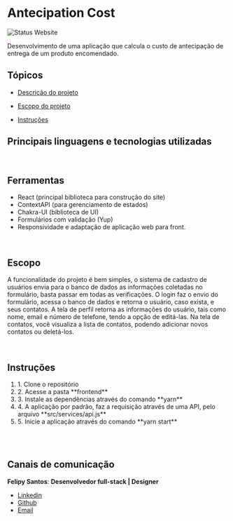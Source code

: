 # Antecipation Cost
![Status Website](https://img.shields.io/website?down_message=red&style=for-the-badge&up_color=green&up_message=online&url=https%3A%2F%2Fspace-flight-news-delta.vercel.app%2F)

Desenvolvimento de uma aplicação que calcula o custo de antecipação de entrega de um produto encomendado.


## Tópicos

- [Descrição do projeto](#tecnologias-utilizadas)

- [Escopo do projeto](#escopo)

- [Instruções](#instrucoes)


## Principais linguagens e tecnologias utilizadas

<br>


<h2 id=ferramentas>Ferramentas</h2> 

- React (principal biblioteca para construção do site)
- ContextAPI (para gerenciamento de estados)
- Chakra-UI (biblioteca de UI)
- Formulários com validação (Yup)
- Responsividade e adaptação de aplicação web para front.

<br>

<h2 id=escopo>Escopo</h2> 

A funcionalidade do projeto é bem simples, o sistema de cadastro de usuários envia para o banco de dados as informações coletadas no formulário, basta passar em todas as verificações. O login faz o envio do formulário, acessa o banco de dados e retorna o usuário, caso exista, e seus contatos.
A tela de perfil retorna as informações do usuário, tais como nome, email e número de telefone, tendo a opção de editá-las.
Na tela de contatos, você visualiza a lista de contatos, podendo adicionar novos contatos ou deletá-los.

<br>


<h2 id=instrucoes>Instruções</h2>

<ol>
    <li>1. Clone o repositório</li>
    <li>2. Acesse a pasta **frontend**</li>
    <li>3. Instale as dependências através do comando **yarn**</li>
    <li>4. A aplicação por padrão, faz a requisição através de uma API, pelo arquivo **src/services/api.js**</li>
    <li>5. Inicie a aplicação através do comando **yarn start**</li>
</ol>
 
    
    
<br><br>

## Canais de comunicação

**Felipy Santos**: **Desenvolvedor full-stack | Designer** 

- [Linkedin](https://www.linkedin.com/in/felipy-santos/)
- [Github](https://github.com/felipysantos)
- [Email](felipys23@gmail.com)
